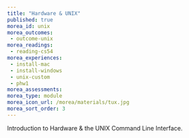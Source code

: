 ```yaml
---
title: "Hardware & UNIX"
published: true
morea_id: unix
morea_outcomes:
 - outcome-unix
morea_readings:
 - reading-cs54
morea_experiences:
 - install-mac
 - install-windows
 - unix-custom
 - phw1
morea_assessments:
morea_type: module
morea_icon_url: /morea/materials/tux.jpg
morea_sort_order: 3
---
```


Introduction to Hardware & the UNIX Command Line Interface.

<!-- 
morea_experiences:
 - pwod
 - wod
morea_assessments:
 - grade1
 -->
